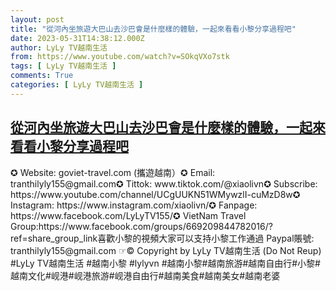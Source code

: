 ```yaml
---
layout: post
title: "從河內坐旅遊大巴山去沙巴會是什麼樣的體驗，一起來看看小黎分享過程吧"
date: 2023-05-31T14:38:12.000Z
author: LyLy TV越南生活
from: https://www.youtube.com/watch?v=SOkqVXo7stk
tags: [ LyLy TV越南生活 ]
comments: True
categories: [ LyLy TV越南生活 ]
---
```

<!--1685543892000-->
[從河內坐旅遊大巴山去沙巴會是什麼樣的體驗，一起來看看小黎分享過程吧](https://www.youtube.com/watch?v=SOkqVXo7stk)
------

<div>
✪ Website: goviet-travel.com (攜遊越南）✪ Email: tranthilyly155@gmail.com✪ Tittok: www.tiktok.com/@xiaolivn✪ Subscribe: https://www.youtube.com/channel/UCgUUKN51WMywzlI-cuMzD8w✪ Instagram: https://www.instagram.com/xiaolivn/✪  Fanpage: https://www.facebook.com/LyLyTV155/✪ VietNam Travel Group:https://www.facebook.com/groups/669209844782016/?ref=share_group_link喜歡小黎的視頻大家可以支持小黎工作通過 Paypal賬號: tranthilyly155@gmail.com ☞© Copyright by LyLy TV越南生活 (Do Not Reup) #LyLy TV越南生活 #越南小黎 #lylyvn #越南小黎#越南旅游#越南自由行#小黎#越南文化#岘港#岘港旅游#岘港自由行#越南美食#越南美女#越南老婆
</div>
